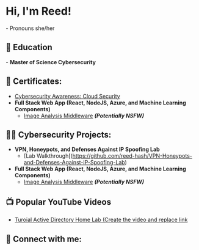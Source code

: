 <h1>Hi, I'm Reed! </h1>
    - Pronouns she/her

<h2>📖 Education </h2>
- <b>Master of Science Cybersecurity </b>

<h2>📃 Certificates:</h2>

- [Cybersecurity Awareness: Cloud Security](https://1drv.ms/b/s!Aq9AvpX7EWr-z1Uxy0e89NfoLPd6?e=pzVjnE)
- <b>Full Stack Web App (React, NodeJS, Azure, and Machine Learning Components)</b>
  - [Image Analysis Middleware](https://github.com/joshmadakor1/4chan-Image-Analysis-Middleware-C964) <b><i>(Potentially NSFW)</b></i>


<h2>👨‍💻 Cybersecurity Projects:</h2>

- <b>VPN, Honeypots, and Defenses Against IP Spoofing Lab </b>
  - [Lab Walkthrough[(https://github.com/reed-hash/VPN-Honeypots-and-Defenses-Against-IP-Spoofing-Lab)
- <b>Full Stack Web App (React, NodeJS, Azure, and Machine Learning Components)</b>
  - [Image Analysis Middleware](https://github.com/joshmadakor1/4chan-Image-Analysis-Middleware-C964) <b><i>(Potentially NSFW)</b></i>


<h2>📺 Popular YouTube Videos</h2>

- [Turoial Active Directory Home Lab (Create the video and replace link](link)

<h2> 🤳 Connect with me:</h2>


<!--
**joshmadakor1/joshmadakor1** is a ✨ _special_ ✨ repository because its `README.md` (this file) appears on your GitHub profile.

Here are some ideas to get you started:

- 🔭 I’m currently working on ...
- 🌱 I’m currently learning ...
- 👯 I’m looking to collaborate on ...
- 🤔 I’m looking for help with ...
- 💬 Ask me about ...
- 📫 How to reach me: ...
- 😄 Pronouns: ...
- ⚡ Fun fact: ...
-->
